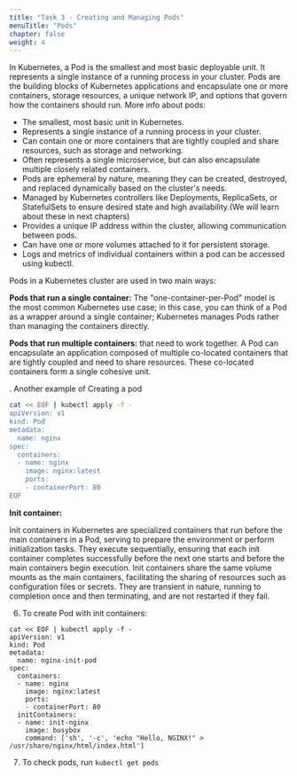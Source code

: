 ```yaml
---
title: "Task 3 - Creating and Managing Pods"
menuTitle: "Pods"
chapter: false
weight: 4
---
```


In Kubernetes, a Pod is the smallest and most basic deployable unit. It represents a single instance of a running process in your cluster. Pods are the building blocks of Kubernetes applications and encapsulate one or more containers, storage resources, a unique network IP, and options that govern how the containers should run. More info about pods:

- The smallest, most basic unit in Kubernetes.
- Represents a single instance of a running process in your cluster.
- Can contain one or more containers that are tightly coupled and share resources, such as storage and networking.
- Often represents a single microservice, but can also encapsulate multiple closely related containers.
- Pods are ephemeral by nature, meaning they can be created, destroyed, and replaced dynamically based on the cluster's needs.
- Managed by Kubernetes controllers like Deployments, ReplicaSets, or StatefulSets to ensure desired state and high availability.(We will learn about these in next chapters)
- Provides a unique IP address within the cluster, allowing communication between pods.
- Can have one or more volumes attached to it for persistent storage.
- Logs and metrics of individual containers within a pod can be accessed using kubectl.

Pods in a Kubernetes cluster are used in two main ways:

**Pods that run a single container:** The "one-container-per-Pod" model is the most common Kubernetes use case; in this case, you can think of a Pod as a wrapper around a single container; Kubernetes manages Pods rather than managing the containers directly.

**Pods that run multiple containers:** that need to work together. A Pod can encapsulate an application composed of multiple co-located containers that are tightly coupled and need to share resources. These co-located containers form a single cohesive unit.


. Another example of Creating a pod

```bash
cat << EOF | kubectl apply -f -
apiVersion: v1
kind: Pod
metadata:
  name: nginx
spec:
  containers:
  - name: nginx
    image: nginx:latest
    ports:
    - containerPort: 80
EOF
```

**Init container:**

Init containers in Kubernetes are specialized containers that run before the main containers in a Pod, serving to prepare the environment or perform initialization tasks. They execute sequentially, ensuring that each init container completes successfully before the next one starts and before the main containers begin execution. Init containers share the same volume mounts as the main containers, facilitating the sharing of resources such as configuration files or secrets. They are transient in nature, running to completion once and then terminating, and are not restarted if they fail.

6. To create Pod with init containers:

```
cat << EOF | kubectl apply -f -
apiVersion: v1
kind: Pod
metadata:
  name: nginx-init-pod
spec:
  containers:
  - name: nginx
    image: nginx:latest
    ports:
    - containerPort: 80
  initContainers:
  - name: init-nginx
    image: busybox
    command: ['sh', '-c', 'echo "Hello, NGINX!" > /usr/share/nginx/html/index.html']
```

7. To check pods, run `kubectl get pods`